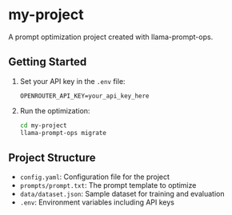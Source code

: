 # my-project

A prompt optimization project created with llama-prompt-ops.

## Getting Started

1. Set your API key in the `.env` file:
   ```
   OPENROUTER_API_KEY=your_api_key_here
   ```

2. Run the optimization:
   ```bash
   cd my-project
   llama-prompt-ops migrate
   ```

## Project Structure

- `config.yaml`: Configuration file for the project
- `prompts/prompt.txt`: The prompt template to optimize
- `data/dataset.json`: Sample dataset for training and evaluation
- `.env`: Environment variables including API keys
